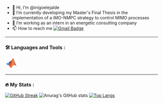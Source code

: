- 👋 Hi, I’m @inigoelejalde
- 🌱 I’m currently developing my Master's Final Thesis in the implementation of a iMO-NMPC strategy to control MIMO processes
- 🔭 I’m working as an intern in an energetic consulting company 
- 📫 How to reach me [![Gmail Badge](https://img.shields.io/badge/-inigoelejalde-red?style=flat&logo=Gmail&logoColor=white)](mailto:inigoelejalde97@gmail.com)
---


### :hammer_and_wrench: Languages and Tools :
<div>
  <img src="https://github.com/devicons/devicon/blob/master/icons/matlab/matlab-original.svg" title="Java" alt="Java" width="40" height="40"/>&nbsp;
</div>

---

### :fire: My Stats :
[![GitHub Streak](http://github-readme-streak-stats.herokuapp.com?user=@inigoelejalde&theme=dark&background=000000)](https://git.io/streak-stats)
![Anurag's GitHub stats](https://github-readme-stats.vercel.app/api?username=inigoelejalde&show_icons=true&theme=gruvbox&bg_color=000000)
[![Top Langs](https://github-readme-stats.vercel.app/api/top-langs/?username=inigoelejalde&layout=compact&theme=vision-friendly-dark)](https://github.com/anuraghazra/github-readme-stats)

